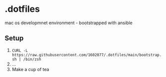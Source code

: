 # .dotfiles

mac os developmnet environment - bootstrapped with ansible

## Setup
1. `CURL -L https://raw.githubusercontent.com/1602077/.dotfiles/main/bootstrap.sh | /bin/zsh`
2. ...
3. Make a cup of tea
